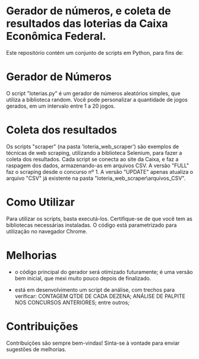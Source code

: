 # Gerador de números, e coleta de resultados das loterias da Caixa Econômica Federal.
Este repositório contém um conjunto de scripts em Python, para fins de:

# Gerador de Números
O script "loterias.py" é um gerador de números aleatórios simples, que utiliza a biblioteca random.
Você pode personalizar a quantidade de jogos gerados, em um intervalo entre 1 a 20 jogos.

# Coleta dos resultados
Os scripts "scraper" (na pasta 'loteria_web_scraper') são exemplos de técnicas de web scraping, utilizando a biblioteca Selenium, para fazer a coleta dos resultados.
Cada script se conecta ao site da Caixa, e faz a raspagem dos dados, armazenando-as em arquivos CSV.
A versão "FULL" faz o scraping desde o concurso nº 1.
A versão "UPDATE" apenas atualiza o arquivo "CSV" já existente na pasta "loteria_web_scraper\arquivos_CSV".

# Como Utilizar
Para utilizar os scripts, basta executá-los.
Certifique-se de que você tem as bibliotecas necessárias instaladas.
O código está parametrizado para utilização no navegador Chrome.

# Melhorias
- o código principal do gerador será otimizado futuramente; é uma versão bem inicial, que mexi muito pouco depois de finalizado.

- está em desenvolvimento um script de análise, com trechos para verificar:
	CONTAGEM QTDE DE CADA DEZENA;
	ANÁLISE DE PALPITE NOS CONCURSOS ANTERIORES;
	entre outros;
	
# Contribuições
Contribuições são sempre bem-vindas!
Sinta-se à vontade para enviar sugestões de melhorias.

